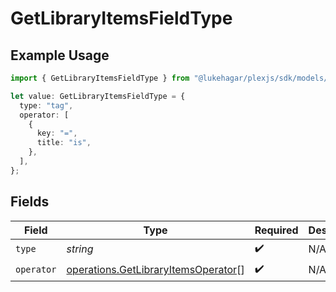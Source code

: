 # GetLibraryItemsFieldType

## Example Usage

```typescript
import { GetLibraryItemsFieldType } from "@lukehagar/plexjs/sdk/models/operations";

let value: GetLibraryItemsFieldType = {
  type: "tag",
  operator: [
    {
      key: "=",
      title: "is",
    },
  ],
};
```

## Fields

| Field                                                                                             | Type                                                                                              | Required                                                                                          | Description                                                                                       | Example                                                                                           |
| ------------------------------------------------------------------------------------------------- | ------------------------------------------------------------------------------------------------- | ------------------------------------------------------------------------------------------------- | ------------------------------------------------------------------------------------------------- | ------------------------------------------------------------------------------------------------- |
| `type`                                                                                            | *string*                                                                                          | :heavy_check_mark:                                                                                | N/A                                                                                               | tag                                                                                               |
| `operator`                                                                                        | [operations.GetLibraryItemsOperator](../../../sdk/models/operations/getlibraryitemsoperator.md)[] | :heavy_check_mark:                                                                                | N/A                                                                                               |                                                                                                   |